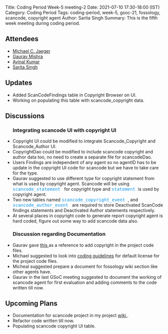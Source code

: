 Title: Coding Period Week-5 meeting-2
Date: 2021-07-10 17:30-18:00 (IST)
Category: Coding Period
Tags: coding-period, week-5, gsoc-21, fossology, scancode, copyright agent
Author: Sarita Singh
Summary: This is the fifth week meeting during coding period.

<h2> Attendees </h2>
<ul> 
<li> <a href="https://github.com/mcjaeger"> Michael C. Jaeger</a>
<li> <a href="https://github.com/GMishx"> Gaurav Mishra </a>
<li> <a href="https://github.com/avinal"> Avinal Kumar </a>
<li> <a href="https://github.com/itssingh"> Sarita Singh </a>
</li>
</ul>
<h2> Updates </h2>
<ul>
<li> Added ScanCodeFindings table in Copyright Browser on UI.
<li> Working on populating this table with scancode_copyright data.
</ul>
<h2> Discussions </h2>
<ul>
<h3> Integrating scancode UI with copyright UI</h3> 
<li> Copyright UI could be modified to integrate Scancode_Copyright and Scancode_Author UI.
<li> CopyrightDao could be modified to include scancode copyright and author data too, no need to create a separate file for scancodeDao.
<li> Users Findings are independent of any agent so no agentID has to be update in the copyright UI code for scancode but we have to take care for the type.
<li> Gaurav suggested to use different type for copyright statement from what is used by copyright agent. Scancode will be using <code style="color:rgb(14, 149, 233);font-size: 1em;">scancode_statement </code> for copyright type and <code style="color:rgb(14, 149, 233);font-size: 1em;">statement </code>is used by copyright agent.
<li> Two new tables named <code style="color:rgb(14, 149, 233);font-size: 1em;">scancode_copyright_event </code>, and <code style="color:rgb(14, 149, 233);font-size: 1em;">scancode_author_event </code> are required to store Deactivated ScanCode findings statements and Deactivated Author statements respectively.
<li> At several places in copyright code to generate report copyright agent is hard coded, figure out some way to add scancode data also.
<h3> Discussion regarding Documentation</h3>
<li> Gaurav gave <a href= https://github.com/fossology/fossology/pull/2040/files#diff-8e7c89ac20d0fcd6aa91a097accabecfdebf47343da0d71fbb4edc8527309c00> this </a> as a reference to add copyright in the project code files.
<li> Michael suggested to look into <a href=https://github.com/fossology/fossology/wiki/Coding-Style#default-license-and-file-headers>coding guidelines</a> for default license for the project code files.
<li> Micheal suggested prepare a document for fossology wiki section like other agents have.
<li> Gaurav in the last GSoC meeting suggested to document the working of scancode agent for first evaluation and adding comments to the code written till now.  
</ul></ul>
<h2> Upcoming Plans </h2> 
<ul> 
<li> Documentation for scancode project in my project <a href= https://github.com/itssingh/fossology/wiki> wiki </a> .
<li> Refactor code written till now.
<li> Populating scancode copyright UI table.
</ul>